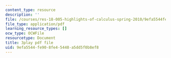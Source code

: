 ```yaml
---
content_type: resource
description: ''
file: /courses/res-18-005-highlights-of-calculus-spring-2010/9efa5544fe908fe45448a5dd5f0b8ef8_oo1ZZlvT2LQ.pdf
file_type: application/pdf
learning_resource_types: []
ocw_type: OCWFile
resourcetype: Document
title: 3play pdf file
uid: 9efa5544-fe90-8fe4-5448-a5dd5f0b8ef8
---
```

